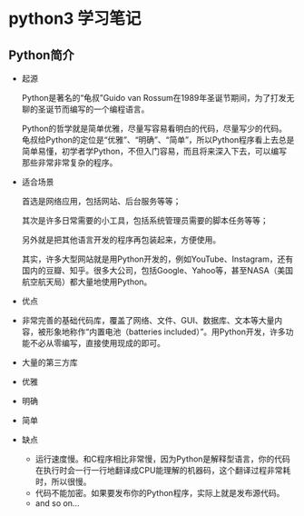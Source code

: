 # python3 学习笔记

## Python简介

* 起源

	Python是著名的“龟叔”Guido van Rossum在1989年圣诞节期间，为了打发无聊的圣诞节而编写的一个编程语言。
	
	Python的哲学就是简单优雅，尽量写容易看明白的代码，尽量写少的代码。龟叔给Python的定位是“优雅”、“明确”、“简单”，所以Python程序看上去总是简单易懂，初学者学Python，不但入门容易，而且将来深入下去，可以编写那些非常非常复杂的程序。

* 适合场景

	首选是网络应用，包括网站、后台服务等等；

	其次是许多日常需要的小工具，包括系统管理员需要的脚本任务等等；

	另外就是把其他语言开发的程序再包装起来，方便使用。
	
	其实，许多大型网站就是用Python开发的，例如YouTube、Instagram，还有国内的豆瓣、知乎。很多大公司，包括Google、Yahoo等，甚至NASA（美国航空航天局）都大量地使用Python。

* 优点

 * 	非常完善的基础代码库，覆盖了网络、文件、GUI、数据库、文本等大量内容，被形象地称作“内置电池（batteries included）”。用Python开发，许多功能不必从零编写，直接使用现成的即可。
 *  大量的第三方库
 *  优雅
 *  明确
 *  简单

* 缺点
	* 运行速度慢。和C程序相比非常慢，因为Python是解释型语言，你的代码在执行时会一行一行地翻译成CPU能理解的机器码，这个翻译过程非常耗时，所以很慢。
	* 代码不能加密。如果要发布你的Python程序，实际上就是发布源代码。
	* and so on...